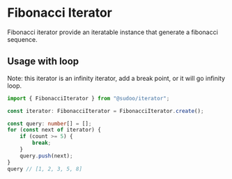# Fibonacci Iterator

Fibonacci iterator provide an iteratable instance that generate a fibonacci sequence.

## Usage with loop

Note: this iterator is an infinity iterator, add a break point, or it will go infinity loop.

```ts
import { FibonacciIterator } from "@sudoo/iterator";

const iterator: FibonacciIterator = FibonacciIterator.create();

const query: number[] = [];
for (const next of iterator) {
    if (count >= 5) {
        break;
    }
    query.push(next);
}
query // [1, 2, 3, 5, 8]
```
